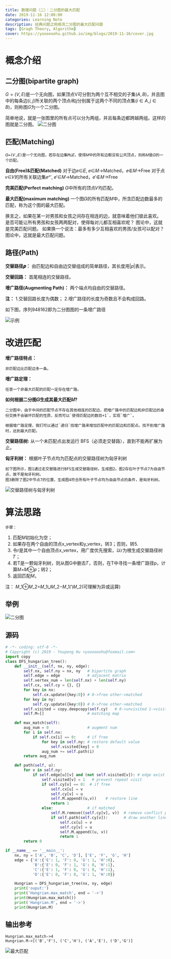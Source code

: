 ```yaml
---
title: 数理问题（二）：二分图的最大匹配
date: 2019-11-16 12:00:00
categories: Learning Note
description: 经典问题之网络流二分图的最大匹配问题
tags: [Gragh Theory, Algorithm]
cover: https://yoooooohu.github.io/img/blogs/2019-11-16/cover.jpg
---
```


# 概念介绍
## 二分图(bipartite graph)
$G=(V,E)$是一个无向图，如果顶点V可分割为两个互不相交的子集$(A,B)$，并且图中的每条边$(i,j)$所关联的两个顶点$i$和$j$分别属于这两个不同的顶点集$(i \in A, j \in B)$，则称图$G$为一个二分图。

简单地说，就是一张图里的所有点可以分为两组，并且每条边都跨越两组。这样的图就是二分图。
![二分图](https://yoooooohu.github.io/img/blogs/2019-11-16/1.jpg)

## 匹配(Matching)
    𝐺=(𝑉,𝐸)是一个无向图，若存在边集M⊆𝐸，使得𝑀中的所有边都没有公共顶点，则称𝑀是𝐺的一个匹配。

**自由(Free)&匹配(Matched)**
    对于边𝑒∈𝐸, 𝑒∈𝑀→Matched，𝑒∉𝑀→Free
    对于点𝑣∈𝑉的所有关联边集𝑒^′, 𝑒′∈𝑀→Matched，𝑒′∉𝑀→Free

**完美匹配(Perfect matching)**
    𝐺中所有的顶点𝑉均匹配。

**最大匹配(maximum matching)**
    一个图𝐺的所有匹配𝑀中，所含匹配边数最多的匹配，称为这个图的最大匹配。

换言之，如果在某一对男孩和女孩之间存在相连的边，就意味着他们彼此喜欢。
是否可能让所有男孩和女孩两两配对，使得每对儿都互相喜欢呢？
图论中，这就是完美匹配问题。
如果换一个说法：最多有多少互相喜欢的男孩/女孩可以配对？
图论中，这就是最大匹配问题。

## 路径(Path)
**交替路径𝒑：**
    由匹配边和自由边交替组成的简单路径，其长度用|𝑝|表示。

**交替回路：**
    首尾相连的交替路径。

**增广路径(Augmenting Path)：**
    两个端点均自由的交替路径。

**注：**
    1.交替回路长度为偶数；
    2.增广路径的长度为奇数且不会构成回路。

如下图，序列948162即为二分图图的一条增广路径

![示例](https://yoooooohu.github.io/img/blogs/2019-11-16/2.jpg)

# 改进匹配

**增广路径特点：**

    非匹配边比匹配边多一条。

**增广路定理：**

    任意一个非最大匹配的匹配一定存在增广路。

**如何根据二分图𝐺生成其最大匹配𝑀?**
    
    二分图中，由于中间的匹配节点不存在其他相连的匹配边，把增广路中的匹配边和非匹配边的身份交换不会破坏匹配的性质，反而可以`使得匹配边的数目+1`，实现`增广`。

    根据增广路定理，我们可以通过`递归`找增广路来增加匹配中的匹配边和匹配点。找不到增广路时，达到最大匹配。

**交替路径树:**
    从一个未匹配点出发运行 BFS（必须走交替路），直到不能再扩展为止。

**匈牙利树：**
    根据叶子节点均为匹配点的交替路径树为匈牙利树

    如下图所示，图1通过走交替路进行BFS生成交替路径树，生成图2。图2存在叶子节点7为自由节点，故不是匈牙利树。
    图3删除了图2中节点7的位置，生成图4符合所有叶子节点均为自由节点的条件，是匈牙利树。

![交替路径树与匈牙利树](https://yoooooohu.github.io/img/blogs/2019-11-16/3.jpg)

# 算法思路
`步骤：`
1. 匹配𝑀初始化为空；
2. 如果存在两个自由的顶点x_vertex和y_vertex，转3；否则，转5.
3. 令r是其中一个自由顶点x_vertex，用广度优先搜索，以r为根生成交替路径树𝑇；
4. 若T是一颗匈牙利树，则从图G中删去𝑇，否则，在T中寻找一条增广路径p，计算𝑀=𝑀⊕𝑝；转2；
5. 返回匹配𝑀。

注： 𝑀_1⊕𝑀_2=𝑀_1⋃𝑀_2−𝑀_1⋂𝑀_2(可理解为异或运算)

## 举例
![二分图](https://yoooooohu.github.io/img/blogs/2019-11-16/4.jpg)
## 源码

```python
# -*- coding: utf-8 -*-
# Copyright (c) 2019 - Youpeng Hu <yoooooohu@foxmail.com>
import copy
class DFS_hungarian_tree():
    def __init__(self, nx, ny, edge):
        self.nx, self.ny = nx, ny   # bipartite graph
        self.edge = edge            # adjacent matrix
        self.vertex_num = len(self.nx) + len(self.ny)
        self.cx, self.cy = {}, {}
        for key in nx:
            self.cx.update({key:0}) # 0->free other->matched
        for key in ny:
            self.cy.update({key:0}) # 0->free other->matched
        self.visited = copy.deepcopy(self.cy)   # 0->unvisited 1->visited
        self.M=[]                   # matching map

    def max_match(self):
        aug_num = 0                 # augment num
        for i in self.nx:
            if self.cx[i] == 0:     # if free
                for key in self.ny: # restore default value
                    self.visited[key] = 0
                aug_num += self.path(i)
        return aug_num

    def path(self, u):
        for v in self.ny:
            if self.edge[u][v] and (not self.visited[v]): # edge exist & unvisited
                self.visited[v] = 1   # prevent repeat visit
                if self.cy[v] == 0:  # if free
                    self.cx[u] = v
                    self.cy[v] = u
                    self.M.append((u,v))    # restore line
                    return 1
                else:               # if matched
                    self.M.remove((self.cy[v], v))  # remove conflict path
                    if self.path(self.cy[v]):       # draw another line if have another path
                        self.cx[u] = v
                        self.cy[v] = u
                        self.M.append((u, v))
                        return 1
        return 0

if __name__ == '__main__':
    nx, ny = ['A', 'B', 'C', 'D'], ['E', 'F', 'G', 'H']
    edge = {'A':{'E': 1, 'F': 0, 'G': 1, 'H':0}, 
            'B':{'E': 0, 'F': 1, 'G': 0, 'H':1}, 
            'C':{'E': 1, 'F': 0, 'G': 0, 'H':1}, 
            'D':{'E': 0, 'F': 0, 'G': 1, 'H':0}} 

    Hungrian = DFS_hungarian_tree(nx, ny, edge)
    print('ouput:')
    print('Hungrian.max_match', end = '->')
    print(Hungrian.max_match())
    print('Hungrian.M', end = '->')    
    print(Hungrian.M)
```

## 输出参考
```
Hungrian.max_match->4
Hungrian.M->[('B','F'), ('C','H'), ('A','E'), ('D','G')]
```
![最大匹配](https://yoooooohu.github.io/img/blogs/2019-11-16/5.jpg)